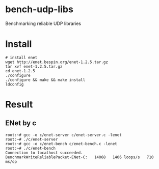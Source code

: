 # bench-udp-libs
Benchmarking reliable UDP libraries

# Install
```
# install enet
wget http://enet.bespin.org/enet-1.2.5.tar.gz
tar xvf enet-1.2.5.tar.gz
cd enet-1.2.5
./configure
./configure && make && make install
ldconfig
```

# Result
## ENet by c
```
root:~# gcc -o c/enet-server c/enet-server.c -lenet
root:~# ./c/enet-server
root:~# gcc -o c/enet-bench c/enet-bench.c -lenet
root:~# ./c/enet-bench
Connection to localhost succeeded.
BenchmarkWriteReliablePacket-ENet-C:   14068   1406 loops/s   710 ms/op
```
